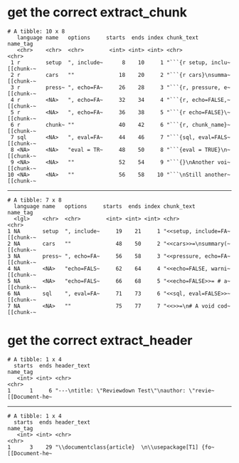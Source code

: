 # get the correct extract_chunk

    # A tibble: 10 x 8
       language name   options     starts  ends index chunk_text           name_tag 
       <chr>    <chr>  <chr>        <int> <int> <int> <chr>                <chr>    
     1 r        setup  ", include~      8    10     1 "```{r setup, inclu~ [[chunk-~
     2 r        cars   ""              18    20     2 "```{r cars}\nsumma~ [[chunk-~
     3 r        press~ ", echo=FA~     26    28     3 "```{r, pressure, e~ [[chunk-~
     4 r        <NA>   ", echo=FA~     32    34     4 "```{r, echo=FALSE,~ [[chunk-~
     5 r        <NA>   ", echo=FA~     36    38     5 "```{r echo=FALSE}\~ [[chunk-~
     6 r        chunk~ ""              40    42     6 "```{r, chunk_name}~ [[chunk-~
     7 sql      <NA>   ", eval=FA~     44    46     7 "```{sql, eval=FALS~ [[chunk-~
     8 <NA>     <NA>   "eval = TR~     48    50     8 "```{eval = TRUE}\n~ [[chunk-~
     9 <NA>     <NA>   ""              52    54     9 "```{}\nAnother voi~ [[chunk-~
    10 <NA>     <NA>   ""              56    58    10 "```\nStill another~ [[chunk-~

---

    # A tibble: 7 x 8
      language name   options     starts  ends index chunk_text            name_tag 
      <lgl>    <chr>  <chr>        <int> <int> <int> <chr>                 <chr>    
    1 NA       setup  ", include~     19    21     1 "<<setup, include=FA~ [[chunk-~
    2 NA       cars   ""              48    50     2 "<<cars>>=\nsummary(~ [[chunk-~
    3 NA       press~ ", echo=FA~     56    58     3 "<<pressure, echo=FA~ [[chunk-~
    4 NA       <NA>   "echo=FALS~     62    64     4 "<<echo=FALSE, warni~ [[chunk-~
    5 NA       <NA>   "echo=FALS~     66    68     5 "<<echo=FALSE>>= # a~ [[chunk-~
    6 NA       sql    ", eval=FA~     71    73     6 "<<sql, eval=FALSE>>~ [[chunk-~
    7 NA       <NA>   ""              75    77     7 "<<>>=\n# A void cod~ [[chunk-~

# get the correct extract_header

    # A tibble: 1 x 4
      starts  ends header_text                                        name_tag      
       <int> <int> <chr>                                              <chr>         
    1      1     6 "---\ntitle: \"Reviewdown Test\"\nauthor: \"revie~ [[Document-he~

---

    # A tibble: 1 x 4
      starts  ends header_text                                        name_tag      
       <int> <int> <chr>                                              <chr>         
    1      3    29 "\\documentclass{article}  \n\\usepackage[T1] {fo~ [[Document-he~

